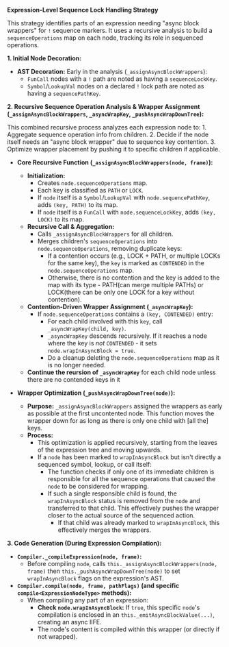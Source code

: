 **Expression-Level Sequence Lock Handling Strategy**

This strategy identifies parts of an expression needing "async block wrappers" for `!` sequence markers. It uses a recursive analysis to build a `sequenceOperations` map on each node, tracking its role in sequenced operations.

**1. Initial Node Decoration:**
*   **AST Decoration:** Early in the analysis (`_assignAsyncBlockWrappers`):
    *   `FunCall` nodes with a `!` path are noted as having a `sequenceLockKey`.
    *   `Symbol`/`LookupVal` nodes on a declared `!` lock path are noted as having a `sequencePathKey`.

**2. Recursive Sequence Operation Analysis & Wrapper Assignment (`_assignAsyncBlockWrappers`, `_asyncWrapKey`, `_pushAsyncWrapDownTree`):**

This combined recursive process analyzes each expression node to:
    1.  Aggregate sequence operation info from children.
    2.  Decide if the node itself needs an "async block wrapper" due to sequence key contention.
    3.  Optimize wrapper placement by pushing it to specific children if applicable.

*   **Core Recursive Function (`_assignAsyncBlockWrappers(node, frame)`):**
    *   **Initialization:**
        *   Creates `node.sequenceOperations` map.
        *   Each key is classified as `PATH` or `LOCK`.
        *   If `node` itself is a `Symbol`/`LookupVal` with `node.sequencePathKey`, adds `(key, PATH)` to its map.
        *   If `node` itself is a `FunCall` with `node.sequenceLockKey`, adds `(key, LOCK)` to its map.
    *   **Recursive Call & Aggregation:**
        *   Calls `_assignAsyncBlockWrappers` for all children.
        *   Merges children's `sequenceOperations` into `node.sequenceOperations`, removing duplicate keys:
            *   If a contention occurs (e.g., LOCK + PATH, or multiple LOCKs for the same key), the `key` is marked as `CONTENDED` in the `node.sequenceOperations` map.
            *   Otherwise, there is no contention and the key is added to the map with its type - PATH(can merge multiple PATHs) or LOCK(there can be only one LOCK for a key without contention).
    *   **Contention-Driven Wrapper Assignment (`_asyncWrapKey`):**
        *   If `node.sequenceOperations` contains a `(key, CONTENDED)` entry:
            *   For each child involved with this `key`, call `_asyncWrapKey(child, key)`.
            *   `_asyncWrapKey` descends recursively. If it reaches a node where the key is *not* `CONTENDED` - it sets `node.wrapInAsyncBlock = true`.
            *   Do a cleanup deleting the `node.sequenceOperations` map as it is no longer needed.
    *   **Continue the reursion of `_asyncWrapKey`** for each child node unless there are no contended keys in it

*   **Wrapper Optimization (`_pushAsyncWrapDownTree(node)`):**
    *   **Purpose:** `_assignAsyncBlockWrappers` assigned the wrappers as early as possible at the first uncontented node. This function moves the wrapper down for as long as there is only one child with [all the] keys.
    *   **Process:**
        *   This optimization is applied recursively, starting from the leaves of the expression tree and moving upwards.
        *   If a `node` has been marked to `wrapInAsyncBlock` but isn't directly a sequenced symbol, lookup, or call itself:
            *   The function checks if only one of its immediate children is responsible for all the sequence operations that caused the `node` to be considered for wrapping.
            *   If such a single responsible child is found, the `wrapInAsyncBlock` status is removed from the `node` and transferred to that child. This effectively pushes the wrapper closer to the actual source of the sequenced action.
                *   If that child was already marked to `wrapInAsyncBlock`, this effectively merges the wrappers.

**3. Code Generation (During Expression Compilation):**

*   **`Compiler._compileExpression(node, frame)`:**
    *   Before compiling `node`, calls `this._assignAsyncBlockWrappers(node, frame)` then `this._pushAsyncWrapDownTree(node)` to set `wrapInAsyncBlock` flags on the expression's AST.
*   **`Compiler.compile(node, frame, pathFlags)` (and specific `compile<ExpressionNodeType>` methods):**
    *   When compiling any part of an expression:
        *   **Check `node.wrapInAsyncBlock`:** If `true`, this specific `node`'s compilation is enclosed in an `this._emitAsyncBlockValue(...)`, creating an async IIFE.
        *   The node's content is compiled within this wrapper (or directly if not wrapped).